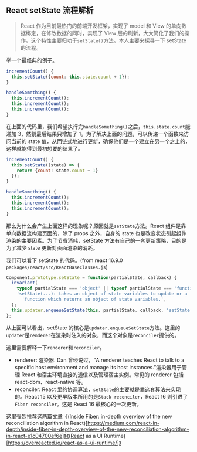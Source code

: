 <!--
date: 2019-08-28
title: React setState流程解析
description: React作为目前最热门的前端开发框架，实现了model和View的单向数据绑定，在修改数据的同时，实现了View层的刷新，大大简化了我们的操作。这个特性主要归功于`setState()`方法。本人主要来探寻一下setState的流程。
-->

## React setState 流程解析

> React 作为目前最热门的前端开发框架，实现了 model 和 View 的单向数据绑定，在修改数据的同时，实现了 View 层的刷新，大大简化了我们的操作。这个特性主要归功于`setState()`方法。本人主要来探寻一下 setState 的流程。

举一个最经典的例子。

```js
incrementCount() {
  this.setState({count: this.state.count + 1});
}

handleSomething() {
  this.incrementCount();
  this.incrementCount();
  this.incrementCount();
}
```

在上面的代码里，我们希望执行完`handleSomething()`之后，`this.state.count`能递加 3，然鹅最后结果只增加了 1。为了解决上面的问题，可以传递一个函数来访问当前的 state 值，从而链式地进行更新，确保他们是一个建立在另一个之上的，这样就能得到最初想要的结果了。

```js
incrementCount() {
  this.setState((state) => {
    return {count: state.count + 1}
  });
}

handleSomething() {
  this.incrementCount();
  this.incrementCount();
  this.incrementCount();
}
```

那么为什么会产生上面这样的现象呢？原因就是`setState`方法。React 组件是靠单向数据流构建页面的，除了 props 之外，自身的 state 也是改变状态引起组件渲染的主要因素。为了节省消耗，setState 方法有自己的一套更新策略，目的是为了减少 state 更新对页面渲染的消耗。

我们可以看下 setState 的代码。(from react 16.9.0 `packages/react/src/ReactBaseClasses.js`)

```js
Component.prototype.setState = function(partialState, callback) {
  invariant(
    typeof partialState === 'object' || typeof partialState === 'function' || partialState == null,
    'setState(...): takes an object of state variables to update or a ' +
      'function which returns an object of state variables.',
  );
  this.updater.enqueueSetState(this, partialState, callback, 'setState');
};
```

从上面可以看出，setState 的核心是`updater.enqueueSetState`方法。这里的`updater`是`renderer`在渲染时注入的对象，而这个对象是`reconciler`提供的。

这里需要解释一下`renderer`和`reconciler`。

- renderer: 渲染器. Dan 曾经说过，“A renderer teaches React to talk to a specific host environment and manage its host instances.”渲染器用于管理 React 和宿主环境直接的通信以及管理宿主实例。常见的 renderer 包括 react-dom、react-native 等。
- reconciler: React 里的协调算法，`setState`的主要就是靠这套算法来实现的。React 15 以及更早版本所用的是`Stack reconciler`，React 16 则引进了`Fiber reconciler`。这是 React 16 最核心的一次更新。

这里强烈推荐这两篇文章《(Inside Fiber: in-depth overview of the new reconciliation algorithm in React)[https://medium.com/react-in-depth/inside-fiber-in-depth-overview-of-the-new-reconciliation-algorithm-in-react-e1c04700ef6e]》《(React as a UI Runtime)[https://overreacted.io/react-as-a-ui-runtime/]》
